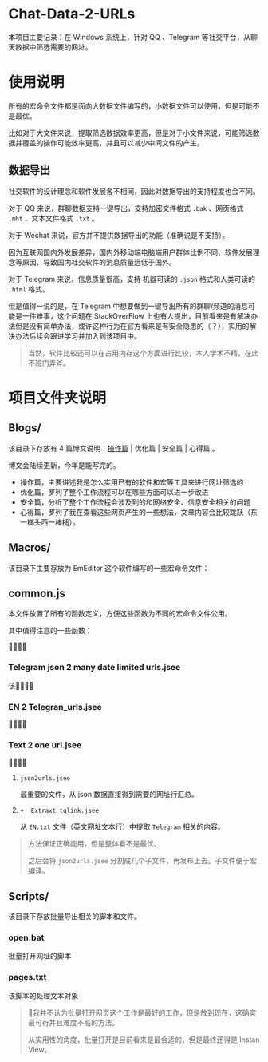 # Chat-Data-2-URLs

本项目主要记录：在 Windows 系统上，针对 QQ 、Telegram 等社交平台，从聊天数据中筛选需要的网址。

# 使用说明

所有的宏命令文件都是面向大数据文件编写的，小数据文件可以使用，但是可能不是最优。

比如对于大文件来说，提取筛选数据效率更高，但是对于小文件来说，可能筛选数据并覆盖的操作可能效率更高，并且可以减少中间文件的产生。

## 数据导出

社交软件的设计理念和软件发展各不相同，因此对数据导出的支持程度也会不同。

对于 QQ 来说，群聊数据支持一键导出，支持加密文件格式 `.bak` 、网页格式 `.mht` 、文本文件格式 `.txt` 。

对于 Wechat 来说，官方并不提供数据导出的功能（准确说是不支持）。

因为互联网国内外发展差异，国内外移动端电脑端用户群体比例不同、软件发展理念等原因，导致国内社交软件的消息质量远低于国外。

对于 Telegram 来说，信息质量很高，支持 机器可读的 `.json` 格式和人类可读的 `.html` 格式。

但是值得一说的是，在 Telegram 中想要做到一键导出所有的群聊/频道的消息可能是一件难事，这个问题在 StackOverFlow 上也有人提出，目前看来是有解决办法但是没有简单办法，或许这种行为在官方看来是有安全隐患的（？），实用的解决办法后续会跟进学习并加入到该项目中。

> 当然，软件比较还可以在占用内存这个方面进行比较，本人学术不精，在此不班门弄斧。

# 项目文件夹说明

## Blogs/

该目录下存放有 4 篇博文说明：[操作篇](https://github.com/YvetteQSystim/Telegram-Data-to-URL-Lines/blob/main/Blogs/01%20%20%E6%93%8D%E4%BD%9C%E7%AF%87.md) | 优化篇 | 安全篇 | 心得篇 。

博文会陆续更新，今年是能写完的。

- 操作篇，主要讲述我是怎么实用已有的软件和宏等工具来进行网址筛选的
- 优化篇，罗列了整个工作流程可以在哪些方面可以进一步改进
- 安全篇，分析了整个工作流程会涉及到的和网络安全、信息安全相关的问题
- 心得篇，罗列了我在查看这些网页产生的一些想法，文章内容会比较跳跃（东一榔头西一棒槌）。

## Macros/

该目录下主要存放为 EmEditor 这个软件编写的一些宏命令文件：

## common.js

本文件放置了所有的函数定义，方便这些函数为不同的宏命令文件公用。

其中值得注意的一些函数：

🔴🔴🔴🔴

### Telegram json 2 many date limited urls.jsee

该🔴🔴🔴🔴

### EN 2 Telegran_urls.jsee

🔴🔴🔴🔴

### Text 2 one url.jsee

🔴🔴🔴🔴

1. `json2urls.jsee`

   最重要的文件，从 json 数据直接得到需要的网址行汇总。

2. `+  Extraxt tglink.jsee`

   从 `EN.txt` 文件（英文网址文本行）中提取 `Telegram` 相关的内容。

> 方法保证正确能用，但是整体看不是最优。
>
> 之后会将 `json2urls.jsee` 分割成几个子文件，再发布上去。子文件便于宏编译。

## Scripts/

该目录下存放批量导出相关的脚本和文件。

### open.bat

批量打开网址的脚本

### pages.txt

该脚本的处理文本对象



> 🤔我并不认为批量打开网页这个工作是最好的工作，但是放到现在，这确实最可行并且难度不高的方法。
>
> 从实用性的角度，批量打开是目前看来是最合适的，但是最终还得是 Instan View。

